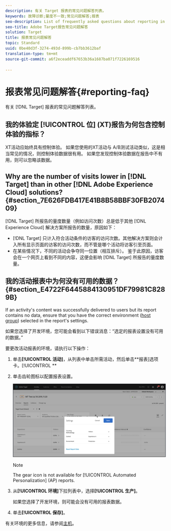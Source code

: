 ```yaml
---
description: 有关 Target 报表的常见问题解答列表。
keywords: 故障诊断;量度不一致;常见问题解答;报表
seo-description: List of frequently asked questions about reporting in Adobe Target.
seo-title: Adobe Target报告常见问题解答
solution: Target
title: 报表常见问题解答
topic: Standard
uuid: 0be40d3f-3274-493d-899b-cb7bb3612baf
translation-type: tm+mt
source-git-commit: a6f2eceaddf67653b36a1687ba071f7226169516

---
```



# 报表常见问题解答{#reporting-faq}

有关 [!DNL Target] 报表的常见问题解答列表。

## 我的体验定 [!UICONTROL 位] (XT)报告为何包含控制体验的指标？

XT活动应始终具有控制体验。 如果您使用的XT活动与  A/B测试活动类似，这是相当常见的情况，则控制体验数据很有用。 如果您发现控制体验数据在报告中不有用，则可以忽略该数据。

## Why are the number of visits lower in [!DNL Target] than in other [!DNL Adobe Experience Cloud] solutions? {#section_7E626FDB417E41B8B58BBF30FB207409}

[!DNL Target] 所报告的量度数量（例如访问次数）总是低于其他 [!DNL Experience Cloud] 解决方案所报告的数量，原因如下：

* [!DNL Target] 只计入符合活动条件的访客的访问次数。其他解决方案则会计入所有显示页面的访客的访问次数，而不管是哪个活动将访客引至页面。
* 在某些情况下，不同的活动会争夺同一位置（相互排斥）。 鉴于此原因，访客会在一个网页上看到不同的内容，这便会影响 [!DNL Target] 所报告的量度数量。

## 我的活动报表中为何没有可用的数据？{#section_E4722F6445884130951DF79981C8289B}

If an activity's content was successfully delivered to users but its report contains no data, ensure that you have the correct environment ([host group](/help/administrating-target/hosts.md)) selected in the report's settings.

如果您选择了开发环境，您可能会看到以下错误消息：“选定的报表设置没有可用的数据。”

要更改活动报表的环境，请执行以下操作：

1. 单击&#x200B;**[!UICONTROL 活动]**，从列表中单击所需活动，然后单击&#x200B;**报表]选项卡。[!UICONTROL **
1. 单击齿轮图标以配置报表设置。

   ![“A/B设置”对话框](/help/c-reports/c-report-settings/assets/ab_settings_dialog.png)

   >[!NOTE]
   >
   >The gear icon is not available for [!UICONTROL Automated Personalization] (AP) reports.

1. 从&#x200B;**[!UICONTROL 环境]**&#x200B;下拉列表中，选择&#x200B;**[!UICONTROL 生产]**。

   如果您选择了开发环境，则可能会没有可用的报表数据。

1. 单击&#x200B;**[!UICONTROL 保存]**。

有关环境的更多信息，请参阅[主机](../administrating-target/hosts.md#concept_516BB01EBFBD4449AB03940D31AEB66E)。
